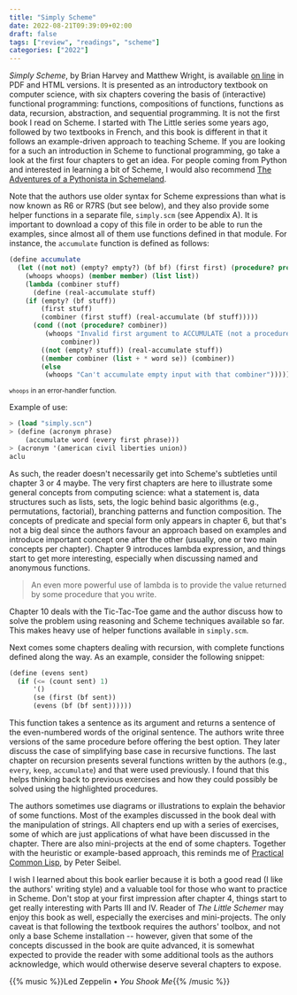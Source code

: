 ```yaml
---
title: "Simply Scheme"
date: 2022-08-21T09:39:09+02:00
draft: false
tags: ["review", "readings", "scheme"]
categories: ["2022"]
---
```


_Simply Scheme_, by Brian Harvey and Matthew Wright, is available [on line] in PDF and HTML versions. It is presented as an introductory textbook on computer science, with six chapters covering the basis of (interactive) functional programming: functions, compositions of functions, functions as data, recursion, abstraction, and sequential programming. It is not the first book I read on Scheme. I started with The Little series some years ago, followed by two textbooks in French, and this book is different in that it follows an example-driven approach to teaching Scheme. If you are looking for a such an introduction in Scheme to functional programming, go take a look at the first four chapters to get an idea. For people coming from Python and interested in learning a bit of Scheme, I would also recommend [The Adventures of a Pythonista in Schemeland].

Note that the authors use older syntax for Scheme expressions than what is now known as R6 or R7RS (but see below), and they also provide some helper functions in a separate file, `simply.scm` (see Appendix A). It is important to download a copy of this file in order to be able to run the examples, since almost all of them use functions defined in that module. For instance, the `accumulate` function is defined as follows:

```scheme
(define accumulate
  (let ((not not) (empty? empty?) (bf bf) (first first) (procedure? procedure?)
	(whoops whoops) (member member) (list list))
    (lambda (combiner stuff)
      (define (real-accumulate stuff)
	(if (empty? (bf stuff))
	    (first stuff)
	    (combiner (first stuff) (real-accumulate (bf stuff)))))
      (cond ((not (procedure? combiner))
	     (whoops "Invalid first argument to ACCUMULATE (not a procedure):"
		     combiner))
	    ((not (empty? stuff)) (real-accumulate stuff))
	    ((member combiner (list + * word se)) (combiner))
	    (else
	     (whoops "Can't accumulate empty input with that combiner"))))))
```

<small><code>whoops</code> in an error-handler function.</small>

Example of use:

```scheme
> (load "simply.scn")
> (define (acronym phrase)
    (accumulate word (every first phrase)))
> (acronym '(american civil liberties union))
aclu
```

As such, the reader doesn't necessarily get into Scheme's subtleties until chapter 3 or 4 maybe. The very first chapters are here to illustrate some general concepts from computing science: what a statement is, data structures such as lists, sets, the logic behind basic algorithms (e.g., permutations, factorial), branching patterns and function composition. The concepts of predicate and special form only appears in chapter 6, but that's not a big deal since the authors favour an approach based on examples and introduce important concept one after the other (usually, one or two main concepts per chapter). Chapter 9 introduces lambda expression, and things start to get more interesting, especially when discussing named and anonymous functions.

> An even more powerful use of lambda is to provide the value returned by some procedure that you write.

Chapter 10 deals with the Tic-Tac-Toe game and the author discuss how to solve the problem using reasoning and Scheme techniques available so far. This makes heavy use of helper functions available in `simply.scm`.

Next comes some chapters dealing with recursion, with complete functions defined along the way. As an example, consider the following snippet:

```scheme
(define (evens sent)
  (if (<= (count sent) 1)
      '()
      (se (first (bf sent))
	  (evens (bf (bf sent))))))
```

This function takes a sentence as its argument and returns a sentence of the even-numbered words of the original sentence. The authors write three versions of the same procedure before offering the best option. They later discuss the case of simplifying base case in recursive functions. The last chapter on recursion presents several functions written by the authors (e.g., `every`, `keep`, `accumulate`) and that were used previously. I found that this helps thinking back to previous exercises and how they could possibly be solved using the highlighted procedures.

The authors sometimes use diagrams or illustrations to explain the behavior of some functions. Most of the examples discussed in the book deal with the manipulation of strings. All chapters end up with a series of exercises, some of which are just applications of what have been discussed in the chapter. There are also mini-projects at the end of some chapters. Together with the heuristic or example-based approach, this reminds me of [Practical Common Lisp], by Peter Seibel.

I wish I learned about this book earlier because it is both a good read (I like the authors' writing style) and a valuable tool for those who want to practice in Scheme. Don't stop at your first impression after chapter 4, things start to get really interesting with Parts III and IV. Reader of _The Little Schemer_ may enjoy this book as well, especially the exercises and mini-projects. The only caveat is that following the textbook requires the authors' toolbox, and not only a base Scheme installation -- however, given that some of the concepts discussed in the book are quite advanced, it is somewhat expected to provide the reader with some additional tools as the authors acknowledge, which would otherwise deserve several chapters to expose.

{{% music %}}Led Zeppelin • _You Shook Me_{{% /music %}}

[on line]: https://people.eecs.berkeley.edu/~bh/ss-toc2.html
[the adventures of a pythonista in schemeland]: http://www.phyast.pitt.edu/~micheles/scheme/
[practical common lisp]: https://gigamonkeys.com/book/
